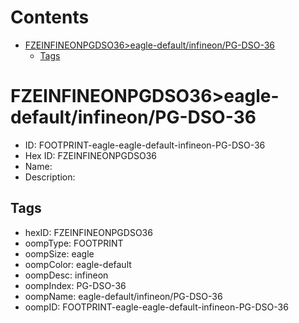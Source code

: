 



Contents
========

* [FZEINFINEONPGDSO36>eagle-default/infineon/PG-DSO-36](#fzeinfineonpgdso36eagle-defaultinfineonpg-dso-36)
	* [Tags](#tags)

# FZEINFINEONPGDSO36>eagle-default/infineon/PG-DSO-36

- ID: FOOTPRINT-eagle-eagle-default-infineon-PG-DSO-36
- Hex ID: FZEINFINEONPGDSO36
- Name: 
- Description: 

## Tags

- hexID: FZEINFINEONPGDSO36
- oompType: FOOTPRINT
- oompSize: eagle
- oompColor: eagle-default
- oompDesc: infineon
- oompIndex: PG-DSO-36
- oompName: eagle-default/infineon/PG-DSO-36
- oompID: FOOTPRINT-eagle-eagle-default-infineon-PG-DSO-36
